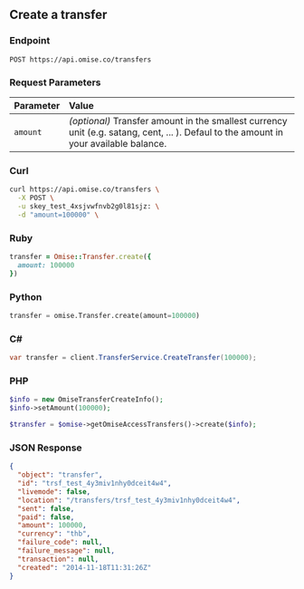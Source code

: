 ## Create a transfer

### Endpoint

```
POST https://api.omise.co/transfers
```

### Request Parameters

| Parameter                | Value                                             |
|:-------------------------|:--------------------------------------------------|
| `amount`                 | *(optional)* Transfer amount in the smallest currency unit (e.g. satang, cent, ... ). Defaul to the amount in your available balance. |

### Curl

```sh
curl https://api.omise.co/transfers \
  -X POST \
  -u skey_test_4xsjvwfnvb2g0l81sjz: \
  -d "amount=100000" \
```

### Ruby

```ruby
transfer = Omise::Transfer.create({
  amount: 100000
})
```

### Python

```python
transfer = omise.Transfer.create(amount=100000)
```

### C&#35;

```c#
var transfer = client.TransferService.CreateTransfer(100000);
```

### PHP

```php
$info = new OmiseTransferCreateInfo();
$info->setAmount(100000);

$transfer = $omise->getOmiseAccessTransfers()->create($info);
```

### JSON Response

```json
{
  "object": "transfer",
  "id": "trsf_test_4y3miv1nhy0dceit4w4",
  "livemode": false,
  "location": "/transfers/trsf_test_4y3miv1nhy0dceit4w4",
  "sent": false,
  "paid": false,
  "amount": 100000,
  "currency": "thb",
  "failure_code": null,
  "failure_message": null,
  "transaction": null,
  "created": "2014-11-18T11:31:26Z"
}
```
